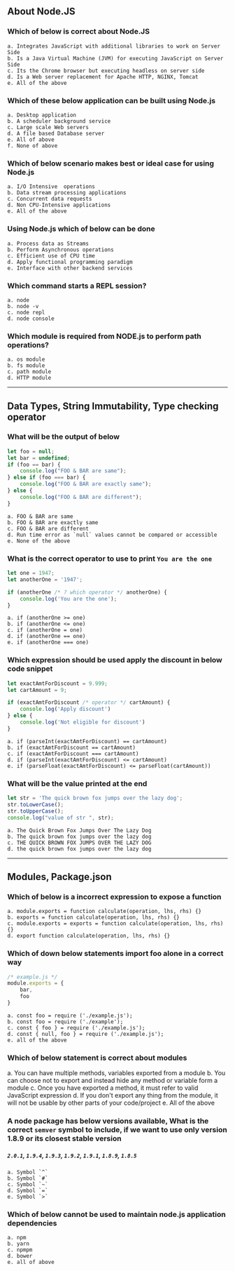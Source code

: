 ## About Node.JS

### Which of below is correct about Node.JS

	a. Integrates JavaScript with additional libraries to work on Server Side
	b. Is a Java Virtual Machine (JVM) for executing JavaScript on Server Side
	c. Its the Chrome browser but executing headless on server side
	d. Is a Web server replacement for Apache HTTP, NGINX, Tomcat
	e. All of the above

### Which of these below application can be built using Node.js

	a. Desktop application
	b. A scheduler background service
	c. Large scale Web servers
	d. A file based Database server
	e. All of above
	f. None of above

### Which of below scenario makes best or ideal case for using Node.js

	a. I/O Intensive  operations
	b. Data stream processing applications
	c. Concurrent data requests
	d. Non CPU-Intensive applications
	e. All of the above

### Using Node.js which of below can be done

	a. Process data as Streams
	b. Perform Asynchronous operations
	c. Efficient use of CPU time
	d. Apply functional programming paradigm
	e. Interface with other backend services

### Which command starts a REPL session?

	a. node
	b. node -v
	c. node repl
	d. node console

### Which module is required from NODE.js to perform path operations?

	a. os module
	b. fs module
	c. path module
	d. HTTP module

----

## Data Types, String Immutability, Type checking operator

### What will be the output of below

```javascript
let foo = null;
let bar = undefined;
if (foo == bar) {
	console.log("FOO & BAR are same");
} else if (foo === bar) {
	console.log("FOO & BAR are exactly same");
} else {
	console.log("FOO & BAR are different");
}
```

	a. FOO & BAR are same
	b. FOO & BAR are exactly same
	c. FOO & BAR are different
	d. Run time error as `null` values cannot be compared or accessible
	e. None of the above

### What is the correct operator to use to print `You are the one`

```javascript
let one = 1947;
let anotherOne = '1947';

if (anotherOne /* ? which operator */ anotherOne) {
	console.log('You are the one');
}
```

	a. if (anotherOne >= one)
	b. if (anotherOne <= one)
	c. if (anotherOne = one)
	d. if (anotherOne == one)
	e. if (anotherOne === one)

### Which expression should be used apply the discount in below code snippet

```javascript
let exactAmtForDiscount = 9.999;
let cartAmount = 9;

if (exactAmtForDiscount /* operator */ cartAmount) {
	console.log('Apply discount')
} else {
	console.log('Not eligible for discount')
}
```

	a. if (parseInt(exactAmtForDiscount) == cartAmount)
	b. if (exactAmtForDiscount == cartAmount)
	c. if (exactAmtForDiscount === cartAmount)
	d. if (parseInt(exactAmtForDiscount) <= cartAmount)
	e. if (parseFloat(exactAmtForDiscount) <= parseFloat(cartAmount))

### What will be the value printed at the end

```JavaScript
let str = 'The quick brown fox jumps over the lazy dog';
str.toLowerCase();
str.toUpperCase();
console.log("value of str ", str);
```

	a. The Quick Brown Fox Jumps Over The Lazy Dog
	b. The quick brown fox jumps over the lazy dog
	c. THE QUICK BROWN FOX JUMPS OVER THE LAZY DOG
	d. the quick brown fox jumps over the lazy dog

---

## Modules, Package.json

### Which of below is a incorrect expression to expose a function

	a. module.exports = function calculate(operation, lhs, rhs) {}
	b. exports = function calculate(operation, lhs, rhs) {}
	c. module.exports = exports = function calculate(operation, lhs, rhs) {}
	d. export function calculate(operation, lhs, rhs) {}

### Which of down below statements import foo alone in a correct way

```javascript
/* example.js */
module.exports = {
	bar,
	foo
}
```

	a. const foo = require ('./example.js');
	b. const foo = require ('./example');
	c. const { foo } = require ('./example.js');
	d. const { null, foo } = require ('./example.js');
	e. all of the above

### Which of below statement is correct about modules

a. You can have multiple methods, variables exported from a module
b. You can choose not to export and instead hide any method or variable form a module
c. Once you have exported a method, it must refer to valid JavaScript expression
d. If you don't export any thing from the module, it will not be usable by other parts of your code/project
e. All of the above

### A node package has below versions available, What is the correct `semver` symbol to include, if we want to use only version 1.8.9 or its closest stable version

##### `2.0.1`, `1.9.4`, `1.9.3`, `1.9.2`, `1.9.1`, `1.8.9`, `1.8.5`

	a. Symbol `^`
	b. Symbol `#`
	c. Symbol `~`
	d. Symbol `=`
	e. Symbol `>`

### Which of below cannot be used to maintain node.js application dependencies

	a. npm
	b. yarn
	c. npmpm
	d. bower
	e. all of above




